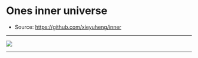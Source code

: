 # Ones inner universe

- Source: https://github.com/xieyuheng/inner

------

![](https://github.com/xieyuheng/image-link/raw/master/ghost-in-the-shell/cute-small.png)

------
